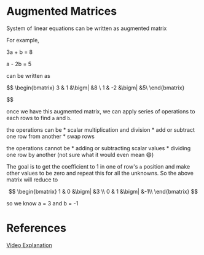 # Augmented Matrices 

System of linear equations can be written as augmented matrix

For example,

3a + b = 8

a - 2b = 5

can be written as

$$
\begin{bmatrix}
3 & 1 &\bigm| &8 \\
1 & -2 &\bigm| &5\\
\end{bmatrix}

$$

once we have this augmented matrix, we can apply series of operations to each rows to find `a` and `b`.

the operations can be 
    * scalar multiplication and division
    * add or subtract one row from another
    * swap rows

the operations cannot be
    * adding or subtracting scalar values
    * dividing one row by another (not sure what it would even mean 😄)

The goal is to get the coefficient to 1 in one of row's `a` position and make other values to be zero and repeat this for all the unknowns. So the above matrix will reduce to

$$
\begin{bmatrix}
1 & 0 &\bigm| &3 \\
0 & 1 &\bigm| &-1\\
\end{bmatrix}
$$

so we know a = 3 and b = -1

# References

[Video Explanation](https://www.youtube.com/watch?v=sza_BKR2KFc&list=PL5KkMZvBpo5C6yh94U8m_9TL6MplIK9RZ)




